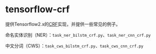 # tensorflow-crf

提供Tensorflow2.x的[CRF](./crf.py)实现，并提供一些常见的例子。



命名实体识别（NER）：`task_ner_bilstm_crf.py`、`task_ner_cnn_crf.py`

中文分词（CWS）：`task_cws_bilstm_crf.py`、`task_cws_cnn_crf.py`

